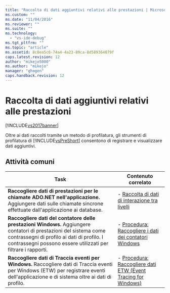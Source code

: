 ```yaml
---
title: "Raccolta di dati aggiuntivi relativi alle prestazioni | Microsoft Docs"
ms.custom: ""
ms.date: "11/04/2016"
ms.reviewer: ""
ms.suite: ""
ms.technology: 
  - "vs-ide-debug"
ms.tgt_pltfrm: ""
ms.topic: "article"
ms.assetid: 8c0ea5c6-74a4-4a23-89ca-8d589364079f
caps.latest.revision: 12
author: "mikejo5000"
ms.author: "mikejo"
manager: "ghogen"
caps.handback.revision: 12
---
```

# Raccolta di dati aggiuntivi relativi alle prestazioni
[!INCLUDE[vs2017banner](../code-quality/includes/vs2017banner.md)]

Oltre ai dati raccolti tramite un metodo di profilatura, gli strumenti di profilatura di [!INCLUDE[vsPreShort](../code-quality/includes/vspreshort_md.md)] consentono di registrare e visualizzare dati aggiuntivi.  
  
## Attività comuni  
  
|Task|Contenuto correlato|  
|----------|-------------------------|  
|**Raccogliere dati di prestazioni per le chiamate ADO.NET nell'applicazione.** Aggiungere dati sulle chiamate sincrone effettuate dall'applicazione ai database.|-   [Raccolta di dati di interazione tra livelli](../profiling/collecting-tier-interaction-data.md)|  
|**Raccogliere dati del contatore delle prestazioni Windows.** Aggiungere contatori di prestazioni del sistema come contrassegni di profilo ai dati di profilo.  I contrassegni possono essere utilizzati per filtrare i rapporti.|-   [Procedura: Raccogliere i dati dei contatori Windows](../profiling/how-to-collect-windows-counter-data.md)|  
|**Raccogliere dati di Traccia eventi per Windows.** Raccogliere dati di Traccia eventi per Windows \(ETW\) per registrare eventi dell'applicazione e di sistema oltre ai dati di profilo.|-   [Procedura: Raccogliere dati ETW \(Event Tracing for Windows\)](../profiling/how-to-collect-event-tracing-for-windows-etw-data.md)|